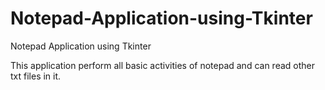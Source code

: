 # Notepad-Application-using-Tkinter
Notepad Application using Tkinter 

This application perform all basic activities of notepad and can read other txt files in it.

